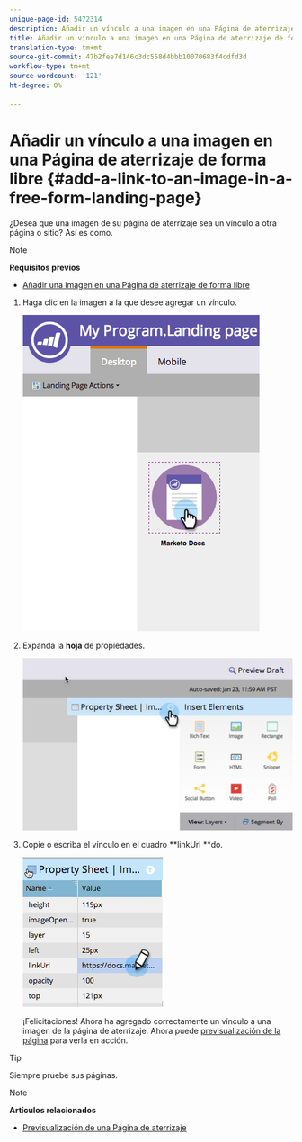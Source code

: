 ```yaml
---
unique-page-id: 5472314
description: Añadir un vínculo a una imagen en una Página de aterrizaje de forma libre - Documentos de marketing - Documentación del producto
title: Añadir un vínculo a una imagen en una Página de aterrizaje de forma libre
translation-type: tm+mt
source-git-commit: 47b2fee7d146c3dc558d4bbb10070683f4cdfd3d
workflow-type: tm+mt
source-wordcount: '121'
ht-degree: 0%

---
```



# Añadir un vínculo a una imagen en una Página de aterrizaje de forma libre {#add-a-link-to-an-image-in-a-free-form-landing-page}

¿Desea que una imagen de su página de aterrizaje sea un vínculo a otra página o sitio? Así es como.

>[!NOTE]
>
>**Requisitos previos**
>
>* [Añadir una imagen en una Página de aterrizaje de forma libre](add-an-image-to-a-free-form-landing-page.md)

>



1. Haga clic en la imagen a la que desee agregar un vínculo.

   ![](assets/click-on-image.png)

1. Expanda la **hoja** de propiedades.

   ![](assets/image2015-5-21-15-3a42-3a27.png)

1. Copie o escriba el vínculo en el cuadro **linkUrl **do.

   ![](assets/add-link.png)

   ¡Felicitaciones! Ahora ha agregado correctamente un vínculo a una imagen de la página de aterrizaje. Ahora puede [previsualización de la página](../../../../product-docs/demand-generation/landing-pages/landing-page-actions/preview-a-landing-page.md) para verla en acción.

>[!TIP]
>
>Siempre pruebe sus páginas.

>[!NOTE]
>
>**Artículos relacionados**
>
>* [Previsualización de una Página de aterrizaje](../../../../product-docs/demand-generation/landing-pages/landing-page-actions/preview-a-landing-page.md)

>



